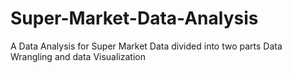 # Super-Market-Data-Analysis
A Data Analysis for Super Market Data divided into two parts Data Wrangling and data Visualization
